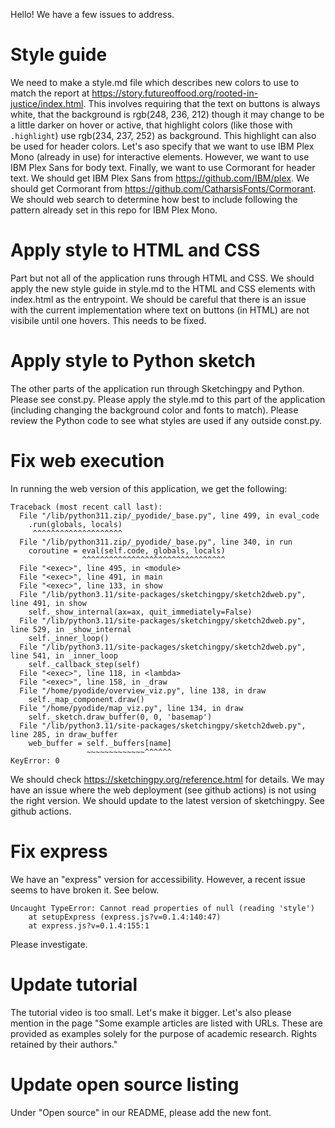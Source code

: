 Hello! We have a few issues to address.

# Style guide

We need to make a style.md file which describes new colors to use to match the report at https://story.futureoffood.org/rooted-in-justice/index.html. This involves requiring that the text on buttons is always white, that the background is rgb(248, 236, 212) though it may change to be a little darker on hover or active, that highlight colors (like those with `.highlight`) use rgb(234, 237, 252) as background. This highlight can also be used for header colors. Let's aso specify that we want to use IBM Plex Mono (already in use) for interactive elements. However, we want to use IBM Plex Sans for body text. Finally, we want to use Cormorant for header text. We should get IBM Plex Sans from https://github.com/IBM/plex. We should get Cormorant from https://github.com/CatharsisFonts/Cormorant. We should web search to determine how best to include following the pattern already set in this repo for IBM Plex Mono.

# Apply style to HTML and CSS

Part but not all of the application runs through HTML and CSS. We should apply the new style guide in style.md to the HTML and CSS elements with index.html as the entrypoint. We should be careful that there is an issue with the current implementation where text on buttons (in HTML) are not visibile until one hovers. This needs to be fixed.

# Apply style to Python sketch

The other parts of the application run through Sketchingpy and Python. Please see const.py. Please apply the style.md to this part of the application (including changing the background color and fonts to match). Please review the Python code to see what styles are used if any outside const.py.

# Fix web execution

In running the web version of this application, we get the following:

```
Traceback (most recent call last):
  File "/lib/python311.zip/_pyodide/_base.py", line 499, in eval_code
    .run(globals, locals)
     ^^^^^^^^^^^^^^^^^^^^
  File "/lib/python311.zip/_pyodide/_base.py", line 340, in run
    coroutine = eval(self.code, globals, locals)
                ^^^^^^^^^^^^^^^^^^^^^^^^^^^^^^^^
  File "<exec>", line 495, in <module>
  File "<exec>", line 491, in main
  File "<exec>", line 133, in show
  File "/lib/python3.11/site-packages/sketchingpy/sketch2dweb.py", line 491, in show
    self._show_internal(ax=ax, quit_immediately=False)
  File "/lib/python3.11/site-packages/sketchingpy/sketch2dweb.py", line 529, in _show_internal
    self._inner_loop()
  File "/lib/python3.11/site-packages/sketchingpy/sketch2dweb.py", line 541, in _inner_loop
    self._callback_step(self)
  File "<exec>", line 118, in <lambda>
  File "<exec>", line 158, in _draw
  File "/home/pyodide/overview_viz.py", line 138, in draw
    self._map_component.draw()
  File "/home/pyodide/map_viz.py", line 134, in draw
    self._sketch.draw_buffer(0, 0, 'basemap')
  File "/lib/python3.11/site-packages/sketchingpy/sketch2dweb.py", line 285, in draw_buffer
    web_buffer = self._buffers[name]
                 ~~~~~~~~~~~~~^^^^^^
KeyError: 0
```

We should check https://sketchingpy.org/reference.html for details. We may have an issue where the web deployment (see github actions) is not using the right version. We should update to the latest version of sketchingpy. See github actions.

# Fix express

We have an "express" version for accessibility. However, a recent issue seems to have broken it. See below.

```
Uncaught TypeError: Cannot read properties of null (reading 'style')
    at setupExpress (express.js?v=0.1.4:140:47)
    at express.js?v=0.1.4:155:1
```

Please investigate.

# Update tutorial

The tutorial video is too small. Let's make it bigger. Let's also please mention in the page "Some example articles are listed with URLs. These are provided as examples solely for the purpose of academic research. Rights retained by their authors."

# Update open source listing

Under "Open source" in our README, please add the new font.
